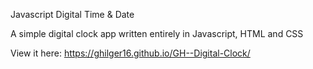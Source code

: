 Javascript Digital Time & Date


A simple digital clock app written entirely in Javascript, HTML and CSS


View it here: https://ghilger16.github.io/GH--Digital-Clock/

